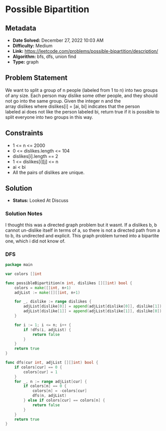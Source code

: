 # Possible Bipartition

## Metadata

- **Date Solved:** December 27, 2022 10:03 AM
- **Difficulty:** Medium
- **Link:** https://leetcode.com/problems/possible-bipartition/description/
- **Algorithm:** bfs, dfs, union find
- **Type:** graph

## Problem Statement

We want to split a group of n people (labeled from 1 to n) into two groups of any size. Each person may dislike some other people, and they should not go into the same group.
Given the integer n and the array dislikes where dislikes[i] = [ai, bi] indicates that the person labeled ai does not like the person labeled bi, return true if it is possible to split everyone into two groups in this way.

## Constraints

- 1 <= n <= 2000
- 0 <= dislikes.length <= 104
- dislikes[i].length == 2
- 1 <= dislikes[i][j] <= n
- ai < bi
- All the pairs of dislikes are unique.

## Solution

- **Status:** Looked At Discuss

### Solution Notes

I thought this was a directed graph problem but it wasnt. If a dislikes b, b cannot un-dislike itself in terms of a, so there is not a directed path from a to b, its undirected and explicit. 
This graph problem turned into a bipartite one, which i did not know of.


### DFS

```go
package main

var colors []int

func possibleBipartition(n int, dislikes [][]int) bool {
	colors = make([]int, n+1)
	adjList := make([][]int, n+1)

	for _, dislike := range dislikes {
		adjList[dislike[0]] = append(adjList[dislike[0]], dislike[1])
		adjList[dislike[1]] = append(adjList[dislike[1]], dislike[0])
	}

	for i := 1; i <= n; i++ {
		if !dfs(i, adjList) {
			return false
		}
	}
	return true
}

func dfs(cur int, adjList [][]int) bool {
	if colors[cur] == 0 {
		colors[cur] = 1
	}
	for _, n := range adjList[cur] {
		if colors[n] == 0 {
			colors[n] = -colors[cur]
			dfs(n, adjList)
		} else if colors[cur] == colors[n] {
			return false
		}
	}
	return true
}
```
